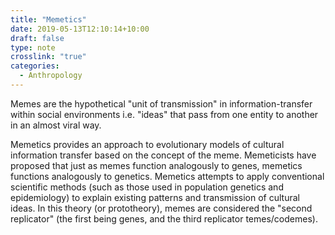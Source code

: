 ```yaml
---
title: "Memetics"
date: 2019-05-13T12:10:14+10:00
draft: false
type: note
crosslink: "true"
categories:
  - Anthropology
---
```


Memes are the hypothetical "unit of transmission" in information-transfer within social environments i.e. "ideas" that pass from one entity to another in an almost viral way.

Memetics provides an approach to evolutionary models of cultural information transfer based on the concept of the meme. Memeticists have proposed that just as memes function analogously to genes, memetics functions analogously to genetics. Memetics attempts to apply conventional scientific methods (such as those used in population genetics and epidemiology) to explain existing patterns and transmission of cultural ideas. In this theory (or prototheory), memes are considered the "second replicator" (the first being genes, and the third replicator temes/codemes).

